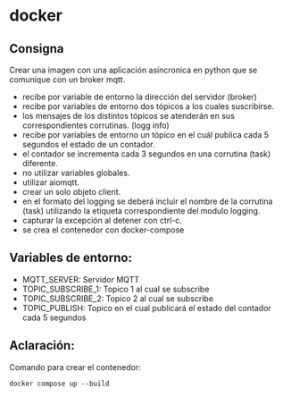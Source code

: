 # docker

## Consigna
Crear una imagen con una aplicación asíncronica en python que se comunique con un broker mqtt.

*    recibe por variable de entorno la dirección del servidor (broker)
*    recibe por variables de entorno dos tópicos a los cuales suscribirse.
*    los mensajes de los distintos tópicos se atenderán en sus correspondientes corrutinas. (logg info)
*    recibe por variables de entorno un tópico en el cuál publica cada 5 segundos el estado de un contador.
*    el contador se incrementa cada 3 segundos en una corrutina (task) diferente.
*    no utilizar variables globales.
*    utilizar aiomqtt.
*    crear un solo objeto client.
*    en el formato del logging se deberá incluir el nombre de la corrutina (task) utilizando la etiqueta correspondiente del modulo logging.
*    capturar la excepción al detener con ctrl-c.
*    se crea el contenedor con docker-compose

## Variables de entorno:
- MQTT_SERVER: Servidor MQTT
- TOPIC_SUBSCRIBE_1: Topico 1 al cual se subscribe
- TOPIC_SUBSCRIBE_2: Topico 2 al cual se subscribe
- TOPIC_PUBLISH: Topico en el cual publicará el estado del contador cada 5 segundos

## Aclaración:
Comando para crear el contenedor:
```
docker compose up --build
```